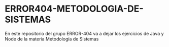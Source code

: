 # ERROR404-METODOLOGIA-DE-SISTEMAS
En este repositorio del grupo ERROR-404 va a dejar los ejercicios de Java y Node de la materia Metodología de Sistemas
